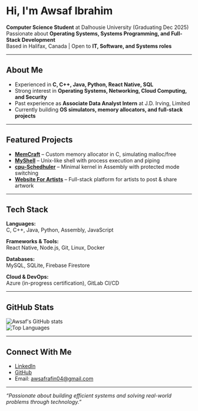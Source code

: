 # Hi, I'm Awsaf Ibrahim   

**Computer Science Student** at Dalhousie University (Graduating Dec 2025)  
Passionate about **Operating Systems, Systems Programming, and Full-Stack Development**  
Based in Halifax, Canada | Open to **IT, Software, and Systems roles**  

---

##  About Me  
-  Experienced in **C, C++, Java, Python, React Native, SQL**  
-  Strong interest in **Operating Systems, Networking, Cloud Computing, and Security**  
-  Past experience as **Associate Data Analyst Intern** at J.D. Irving, Limited  
-  Currently building **OS simulators, memory allocators, and full-stack projects**  

---

##  Featured Projects  
-  [**MemCraft**](https://github.com/awsafIbrahim/MemCraft) – Custom memory allocator in C, simulating malloc/free  
-  [**MyShell**](https://github.com/awsafIbrahim/MyShell) – Unix-like shell with process execution and piping  
-  [**cpu-Schedhuler**](mhttps://github.com/awsafIbrahim/cpu_scheduler-) – Minimal kernel in Assembly with protected mode switching  
-  [**Website For Artists**](https://github.com/awsafIbrahim/Website-For-Artists) – Full-stack platform for artists to post & share artwork  

---

## Tech Stack
**Languages:**  
C, C++, Java, Python, Assembly, JavaScript  

**Frameworks & Tools:**  
React Native, Node.js, Git, Linux, Docker  

**Databases:**  
MySQL, SQLite, Firebase Firestore  

**Cloud & DevOps:**  
Azure (in-progress certification), GitLab CI/CD  

---

##  GitHub Stats
![Awsaf's GitHub stats](https://github-readme-stats.vercel.app/api?username=awsafIbrahim&show_icons=true&theme=tokyonight)  
![Top Languages](https://github-readme-stats.vercel.app/api/top-langs/?username=awsafIbrahim&layout=compact&theme=tokyonight)  

---

##  Connect With Me  
-  [LinkedIn](https://www.linkedin.com/in/awsafibrahim10)  
-  [GitHub](https://github.com/awsafIbrahim)  
-  Email: awsafrafin04@gmail.com  

---
 *“Passionate about building efficient systems and solving real-world problems through technology.”*  
